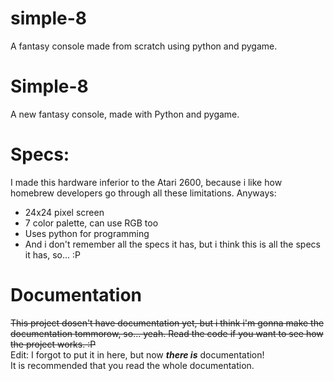 # simple-8
A fantasy console made from scratch using python and pygame.

# Simple-8
A new fantasy console, made with Python and pygame.

# Specs:
I made this hardware inferior to the Atari 2600, because i like how homebrew developers go through all these limitations. Anyways:<br>
- 24x24 pixel screen<br>
- 7 color palette, can use RGB too<br>
- Uses python for programming<br>
- And i don't remember all the specs it has, but i think this is all the specs it has, so... :P<br>

# Documentation
~~This project dosen't have documentation yet, but i think i'm gonna make the documentation tommorow, so... yeah. Read the code if you want to see how the project works. :P~~
<br>Edit: I forgot to put it in here, but now ***there is*** documentation!<br>It is recommended that you read the whole documentation.
